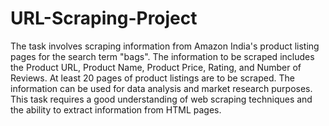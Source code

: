 # URL-Scraping-Project
The task involves scraping information from Amazon India's product listing pages for the search term "bags". 
The information to be scraped includes the Product URL, Product Name, Product Price, Rating, and Number of Reviews. At least 20 pages of product listings are to be scraped. The information can be used for data analysis and market research purposes. This task requires a good understanding of web scraping techniques and the ability to extract information from HTML pages.
